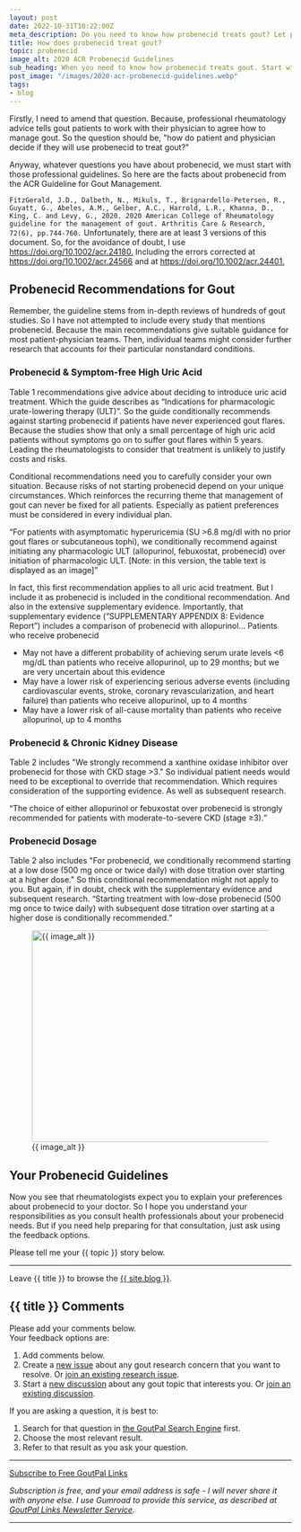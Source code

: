 ```yaml
---
layout: post
date: 2022-10-31T10:22:00Z
meta_description: Do you need to know how probenecid treats gout? Let professional rheumatologists tell you. Start with the 2020 ACR Probenecid Guidelines.
title: How does probenecid treat gout?
topic: probenecid
image_alt: 2020 ACR Probenecid Guidelines
sub_heading: When you need to know how probenecid treats gout. Start with the 2020 ACR probenecid guidelines.
post_image: "/images/2020-acr-probenecid-guidelines.webp"
tags:
- blog
---
```

<p>Firstly, I need to amend that question. Because, professional rheumatology advice tells gout patients to work with their physician to agree how to manage gout. So the question should be, "how do patient and physician decide if they will use probenecid to treat gout?"</p>
<p>Anyway, whatever questions you have about probenecid, we must start with those professional guidelines. So here are the facts about probenecid from the ACR Guideline for Gout Management.</p>
<code>FitzGerald, J.D., Dalbeth, N., Mikuls, T., Brignardello‐Petersen, R., Guyatt, G., Abeles, A.M., Gelber, A.C., Harrold, L.R., Khanna, D., King, C. and Levy, G., 2020. 2020 American College of Rheumatology guideline for the management of gout. Arthritis Care &amp; Research, 72(6), pp.744-760.</code>
Unfortunately, there are at least 3 versions of this document. So, for the avoidance of doubt, I use <a href="https://doi.org/10.1002/acr.24180." target="_blank">https://doi.org/10.1002/acr.24180.</a> Including the errors corrected at <a href="https://doi.org/10.1002/acr.24566" target="_blank">https://doi.org/10.1002/acr.24566</a> and at <a href="https://doi.org/10.1002/acr.24401." target="_blank">https://doi.org/10.1002/acr.24401.</a>
<h2 id="gout">Probenecid Recommendations for Gout</h2>
<p>Remember, the guideline stems from in-depth reviews of hundreds of gout studies. So I have not attempted to include every study that mentions probenecid. Because the main recommendations give suitable guidance for most patient-physician teams. Then, individual teams might consider further research that accounts for their particular nonstandard conditions.</p>
<h3 id="symptomfree">Probenecid &amp; Symptom-free High Uric Acid</h3>
<p>Table 1 recommendations give advice about deciding to introduce uric acid treatment. Which the guide describes as “Indications for pharmacologic urate-lowering therapy (ULT)”. So the guide conditionally recommends against starting probenecid if patients have never experienced gout flares. Because the studies show that only a small percentage of high uric acid patients without symptoms go on to suffer gout flares within 5 years. Leading the rheumatologists to consider that treatment is unlikely to justify costs and risks.</p>
<p>Conditional recommendations need you to carefully consider your own situation. Because risks of not starting probenecid depend on your unique circumstances. Which reinforces the recurring theme that management of gout can never be fixed for all patients. Especially as patient preferences must be considered in every individual plan.</p>
<p><q cite="https://doi.org/10.1002/acr.24180">For patients with asymptomatic hyperuricemia (SU &gt;6.8 mg/dl with no prior gout flares or subcutaneous tophi), we conditionally recommend against initiating any pharmacologic ULT (allopurinol, febuxostat, probenecid) over initiation of pharmacologic ULT.
[Note: in this version, the table text is displayed as an image]</q></p>
<p>In fact, this first recommendation applies to all uric acid treatment. But I include it as probenecid is included in the conditional recommendation. And also in the extensive supplementary evidence. Importantly, that supplementary evidence (“SUPPLEMENTARY APPENDIX 8: Evidence Report”) includes a comparison of probenecid with allopurinol…
Patients who receive probenecid</p>
<ul>
<li>May not have a different probability of achieving serum urate levels &lt;6 mg/dL than patients who receive allopurinol, up to 29
months; but we are very uncertain about this evidence</li>
<li>May have a lower risk of experiencing serious adverse events (including cardiovascular events, stroke, coronary
revascularization, and heart failure) than patients who receive allopurinol, up to 4 months</li>
<li>May have a lower risk of all-cause mortality than patients who receive allopurinol, up to 4 months</li>
</ul>
<h3 id="ckd">Probenecid &amp; Chronic Kidney Disease</h3>
<p>Table 2 includes "We strongly recommend a xanthine oxidase inhibitor over probenecid for those with CKD stage &gt;3." So individual patient needs would need to be exceptional to override that recommendation. Which requires consideration of the supporting evidence. As well as subsequent research.</p>
<p><q cite="https://doi.org/10.1002/acr.24180">The choice of either allopurinol or febuxostat over probenecid is strongly recommended for patients with moderate-to-severe CKD (stage ≥3).</q></p>
<h3 id="dosage">Probenecid Dosage</h3>
<p>Table 2 also includes "For probenecid, we conditionally recommend starting at a low dose (500 mg once or twice daily) with dose titration over starting at a higher dose." So this conditional recommendation might not apply to you. But again, if in doubt, check with the supplementary evidence and subsequent research.
<q cite="https://doi.org/10.1002/acr.24180">Starting treatment with low-dose probenecid (500 mg once to twice daily) with subsequent dose titration over starting at a higher dose is conditionally recommended.</q></p>
<figure id="image" class="inner">
<img src="{{ post_image }}" alt="{{ image_alt }}"  width="610" height="377">
  <figcaption>{{ image_alt }}</figcaption>
</figure>
<h2 id="next">Your Probenecid Guidelines</h2>

Now you see that rheumatologists expect you to explain your preferences about probenecid to your doctor. So I hope you understand your responsibilities as you consult health professionals about your probenecid needs. But if you need help preparing for that consultation, just ask using the feedback options.

Please tell me your {{ topic }} story below.

<hr>
Leave {{ title }} to browse the <a href="/blog">{{ site.blog }}</a>.

<h2 id="comments">{{ title }} Comments</h2>
<p>Please add your comments below.<br />
Your feedback options are:</p>
<ol>
<li>Add comments below.</li>
<li>Create a <a href="https://github.com/kct2020/goutpal-info-11ty/issues/new/choose">new issue</a> about any gout research concern that you want to resolve. Or <a href="https://github.com/kct2020/goutpal-info-11ty/issues">join an existing research issue</a>.</li>
<li>Start a <a href="https://github.com/kct2020/goutpal-com-skeleventy/discussions/new">new discussion</a> about any gout topic that interests you. Or <a href="https://github.com/kct2020/goutpal-com-skeleventy/discussions">join an existing discussion</a>.</li>
</ol>
<p>If you are asking a question, it is best to:</p>
<ol>
<li>Search for that question in <a href="https://cse.google.com/cse?cof=FORID:0&cx=partner-pub-4857169685716700:9780732506">the GoutPal Search Engine</a> first.</li>
<li>Choose the most relevant result.</li>
<li>Refer to that result as you ask your question.</li>
</ol>
<script src="https://giscus.app/client.js"
        data-repo="kct2020/goutpal-com-skeleventy"
        data-repo-id="R_kgDOGVSRQQ"
        data-category="GoutPal Links Comments🗣"
        data-category-id="DIC_kwDOGVSRQc4CRbFp"
        data-mapping="title"
        data-strict="0"
        data-reactions-enabled="1"
        data-emit-metadata="1"
        data-input-position="top"
        data-theme="light_tritanopia"
        data-lang="en"
        data-loading="lazy"
        crossorigin="anonymous"
        async>
</script>
<script src="https://gumroad.com/js/gumroad.js" type="text/javascript"></script>
<hr><a class="gumroad-button" href="https://keithctaylor.gumroad.com/l/rqmqt?a=888958067&wanted=true&price=0" data-gumroad-single-product="true" target="_blank">Subscribe to Free GoutPal Links <span class="gumroad-button-logo"></span></a>
<p><i>Subscription is free, and your email address is safe - I will never share it with anyone else. I use Gumroad to provide this service, as described at <a href="https://goutpal.com/blog/goutpal-notifications/">GoutPal Links Newsletter Service</a>.</i></p><hr>
